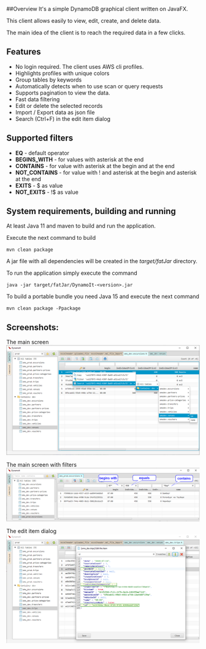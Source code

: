 ##Overview
It's a simple DynamoDB graphical client written on JavaFX.

This client allows easily to view, edit, create, and delete data.

The main idea of the client is to reach the required data in a few clicks.

## Features
 * No login required. The client uses AWS cli profiles.
 * Highlights profiles with unique colors 
 * Group tables by keywords
 * Automatically detects when to use scan or query requests
 * Supports pagination to view the data.
 * Fast data filtering
 * Edit or delete the selected records
 * Import / Export data as json file 
 * Search (Ctrl+F) in the edit item dialog
 
## Supported filters
 * __EQ__ - default operator
 * __BEGINS_WITH__ - for values with asterisk at the end
 * __CONTAINS__ - for value with asterisk at the begin and at the end
  * __NOT_CONTAINS__ - for value with ! and asterisk at the begin and asterisk at the end
  * __EXITS__ - $ as value 
  * __NOT_EXITS__ - !$ as value 

## System requirements, building and running
At least Java 11 and maven to build and run the application.

Execute the next command to build
```
mvn clean package
```

A jar file with all dependencies will be created in the _target/fatJar_ directory.

To run the application simply execute the command
```
java -jar target/fatJar/DynamoIt-<version>.jar 
```

To build a portable bundle you need Java 15 and execute the next command
```
mvn clean package -Ppackage
```

## Screenshots:
The main screen
![main screen](./images/main_screen.png)

The main screen with filters
![filter screen](./images/filter_screen.png)

The edit item dialog
![edit screen](./images/edit_screen.png)
